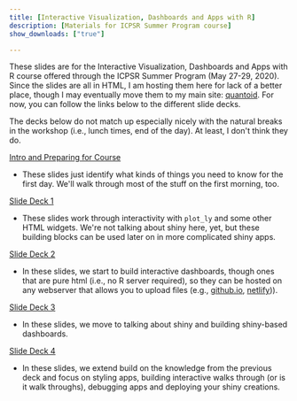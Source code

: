 ```yaml
---
title: [Interactive Visualization, Dashboards and Apps with R]
description: [Materials for ICPSR Summer Program course]
show_downloads: ["true"]

---
```


These slides are for the Interactive Visualization, Dashboards and Apps with R course offered through the ICPSR Summer Program (May 27-29, 2020).  Since the slides are all in HTML, I am hosting them here for lack of a better place, though I may eventually move them to my main site: [quantoid](https://quantoid.net/teachicpsr/shiny).  For now, you can follow the links below to the different slide decks.  

The decks below do not match up especially nicely with the natural breaks in the workshop (i.e., lunch times, end of the day).  At least, I don't think they do.  

[Intro and Preparing for Course](intro/intro.html)
- These slides just identify what kinds of things you need to know for the first day. We'll walk through most of the stuff on the first morning, too.  

[Slide Deck 1](deck1/deck1.html)
- These slides work through interactivity with `plot_ly` and some other HTML widgets.  We're not talking about shiny here, yet, but these building blocks can be used later on in more complicated shiny apps. 

[Slide Deck 2]()
- In these slides, we start to build interactive dashboards, though ones that are pure html (i.e., no R server required), so they can be hosted on any webserver that allows you to upload files (e.g., [github.io](https://github.io), [netlify](https://netlify.com))).  

[Slide Deck 3]() 
- In these slides, we move to talking about shiny and building shiny-based dashboards. 

[Slide Deck 4]()
- In these slides, we extend build on the knowledge from the previous deck and focus on styling apps, building interactive walks through (or is it walk throughs), debugging apps and deploying your shiny creations. 

